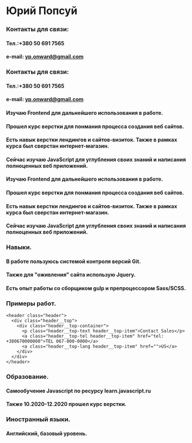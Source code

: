 # Юрий Попсуй

### Контакты для связи: 
#### Тел.:+380 50 691 7565
#### e-mail: yp.onward@gmail.com

### Контакты для связи: 
#### Тел.:+380 50 691 7565
#### e-mail: yp.onward@gmail.com

#### Изучаю Frontend для дальнейшего использования в работе.
#### Прошел курс верстки для понмания процесса создания веб сайтов.
#### Есть навык верстки лендингов и сайтов-визиток. Также в рамках курса был сверстан интернет-магазин.
#### Сейчас изучаю JavaScript для углубления своих знаний и написания полноценных веб приложений.
#### Изучаю Frontend для дальнейшего использования в работе.
#### Прошел курс верстки для понмания процесса создания веб сайтов.
#### Есть навык верстки лендингов и сайтов-визиток. Также в рамках курса был сверстан интернет-магазин.
#### Сейчас изучаю JavaScript для углубления своих знаний и написания полноценных веб приложений.

### Навыки.
#### В работе пользуюсь системой контроля версий Git.
#### Также для "оживления" сайта использую Jquery.
#### Есть опыт работы со сборщиком gulp и препроцессором Sass/SCSS.

### Примеры работ.
  ```
  <header class="header">
    <div class="header__top">
      <div class="header__top-container">
        <p class="header__top-text header__top-item">Contact Sales</p>
        <a class="header__top-tel header__top-item" href="tel: +380670000000">TEL 067-000-0000</a>
        <a class="header__top-lang header__top-item" href="">US</a>
      </div>
    </div>
  </header>
  
  ```
### Образование.
#### Самообучение Javascript по ресурсу learn.javascript.ru
#### Также 10.2020-12.2020 прошел курс верстки.

### Иностранный языки. 
#### Английский, базовый уровень.
